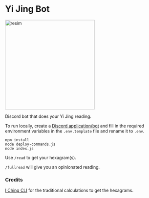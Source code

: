# Yi Jing Bot
<img width="293" alt="resim" src="https://user-images.githubusercontent.com/61288822/230892627-a0cd3dcc-ecbe-404a-b465-ca57a4d67671.png">

Discord bot that does your Yi Jing reading.

To run locally, create a [Discord application/bot](https://discord.com/developers/applications) and fill in the required environment variables in the `.env.template` file and rename it to `.env`. 

```
npm install 
node deploy-commands.js
node index.js 
```


Use `/read` to get your hexagram(s). 

`/fullread` will give you an opinionated reading.


### Credits

[I Ching CLI](https://github.com/abbeymondshein/i-ching-cli) for the traditional calculations to get the hexagrams.
